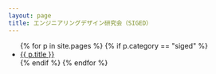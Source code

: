 ```yaml
---
layout: page
title: エンジニアリングデザイン研究会（SIGED）
---
```


<ul>
{% for p in site.pages %}
  {% if p.category == "siged" %}
<li><a href="{{p.url}}">{{ p.title }}</a></li>
  {% endif %}
{% endfor %}
</ul>


